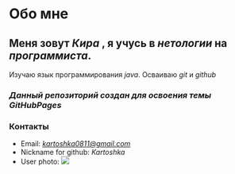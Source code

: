 # Обо мне
## Меня зовут *Кира* , я учусь в *нетологии* на _программиста_. 
Изучаю язык программирования _java_. Осваиваю _git_ и _github_ 

### *Данный репозиторий создан для освоения темы GitHubPages*

### Контакты
* Email: *kartoshka0811@gmail.com*
* Nickname for github: *Kartoshka*
* User photo: ![](https://avatars.githubusercontent.com/u/140354632?s=400&u=0433dc92f32e137f20c632aa16d7ba017749fa17&v=4)
